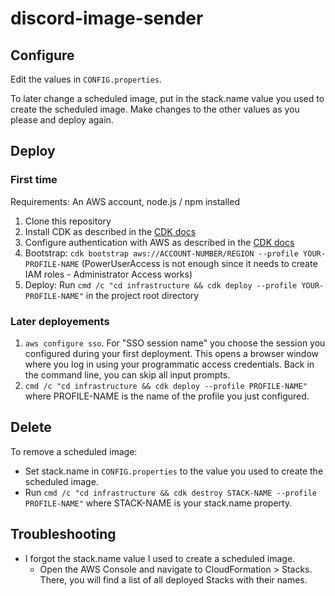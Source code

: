 # discord-image-sender

## Configure

Edit the values in `CONFIG.properties`.

To later change a scheduled image, put in the stack.name value you used to create the scheduled image.
Make changes to the other values as you please and deploy again.

## Deploy

### First time

Requirements: An AWS account, node.js / npm installed

1. Clone this repository
2. Install CDK as described in
   the [CDK docs](https://docs.aws.amazon.com/cdk/v2/guide/work-with.html#work-with-prerequisites)
3. Configure authentication with AWS as described in
   the [CDK docs](https://docs.aws.amazon.com/cdk/v2/guide/getting_started.html#getting_started_auth)
4. Bootstrap: `cdk bootstrap aws://ACCOUNT-NUMBER/REGION --profile YOUR-PROFILE-NAME` (PowerUserAccess is not enough
   since it needs to create IAM roles - Administrator Access works)
5. Deploy: Run `cmd /c "cd infrastructure && cdk deploy --profile YOUR-PROFILE-NAME"` in the project root directory

### Later deployements

1. `aws configure sso`. For "SSO session name" you choose the session you configured during your first deployment. This
   opens a browser window where you log in using your programmatic access credentials. Back in the command line, you can
   skip all input prompts.
2. `cmd /c "cd infrastructure && cdk deploy --profile PROFILE-NAME"` where PROFILE-NAME is the name of the profile you
   just configured.

## Delete

To remove a scheduled image:
- Set stack.name in `CONFIG.properties` to the value you used to create the scheduled image.
- Run `cmd /c "cd infrastructure && cdk destroy STACK-NAME --profile PROFILE-NAME"` where STACK-NAME is your stack.name
property. 

## Troubleshooting
- I forgot the stack.name value I used to create a scheduled image.
  - Open the AWS Console and navigate to CloudFormation > Stacks. There,
    you will find a list of all deployed Stacks with their names.